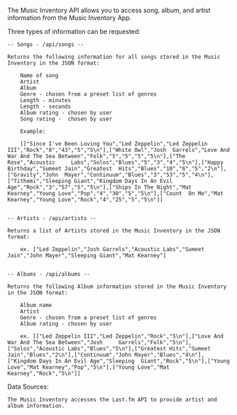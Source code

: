 The Music Inventory API allows you to access song, album, and artist information from the Music Inventory App.

Three types of information can be requested:


	-- Songs - /api/songs --
	
	Returns the following information for all songs stored in the Music Inventory in the JSON format:
	
		Name of song
		Artist
		Album
		Genre - chosen from a preset list of genres
		Length - minutes
		Length - seconds
		Album rating - chosen by user
		Song rating -  chosen by user
	
		Example:
	
		[["Since I've Been Loving You","Led Zeppelin","Led Zeppelin III","Rock","8","43","5","5\n"],["White Owl","Josh 	Garrels","Love And War And The Sea Between","Folk","5","5","5","5\n"],["The Rose","Acoustic 	Labs","Solos","Blues","5","3","4","5\n"],["Happy Birthday","Sumeet Jain","Greatest 	Hits","Blues","10","6","5","2\n"],["Gravity","John 	Mayer","Continuum","Blues","3","53","5","4\n"],["Tithemi","Sleeping Giant","Kingdom Days In An Evil 	Age","Rock","3","57","5","5\n"],["Ships In The Night","Mat Kearney","Young Love","Pop","4","30","5","5\n"],["Count 	On Me","Mat Kearney","Young Love","Rock","4","25","5","5\n"]]
	
	
	-- Artists - /api/artists --
	
	Returns a list of Artists stored in the Music Inventory in the JSON format:
	
		ex. ["Led Zeppelin","Josh Garrels","Acoustic Labs","Sumeet Jain","John Mayer","Sleeping Giant","Mat Kearney"]
	
	
	-- Albums - /api/albums --
	
	Returns the following Album information stored in the Music Inventory in the JSON format:
	
		Album name
		Artist
		Genre - chosen from a preset list of genres
		Album rating - chosen by user
	
		ex. [["Led Zeppelin III","Led Zeppelin","Rock","5\n"],["Love And War And The Sea Between","Josh 	Garrels","Folk","5\n"],["Solos","Acoustic Labs","Blues","5\n"],["Greatest Hits","Sumeet 	Jain","Blues","2\n"],["Continuum","John Mayer","Blues","4\n"],["Kingdom Days In An Evil Age","Sleeping 	Giant","Rock","5\n"],["Young Love","Mat Kearney","Pop","5\n"],["Young Love","Mat Kearney","Rock","5\n"]]
	


Data Sources:

	The Music Inventory accesses the Last.fm API to provide artist and album information.



